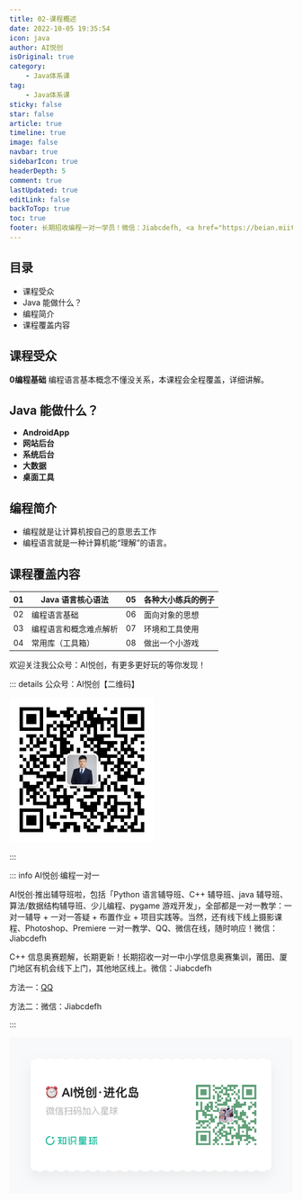 ```yaml
---
title: 02-课程概述
date: 2022-10-05 19:35:54
icon: java
author: AI悦创
isOriginal: true
category: 
    - Java体系课
tag:
    - Java体系课
sticky: false
star: false
article: true
timeline: true
image: false
navbar: true
sidebarIcon: true
headerDepth: 5
comment: true
lastUpdated: true
editLink: false
backToTop: true
toc: true
footer: 长期招收编程一对一学员！微信：Jiabcdefh, <a href="https://beian.miit.gov.cn/" target="_blank">闽ICP备19021486号-6</a>
---
```


## 目录

- 课程受众
- Java 能做什么？
- 编程简介
- 课程覆盖内容

## 课程受众

**0编程基础**
编程语言基本概念不懂没关系，本课程会全程覆盖，详细讲解。

## Java 能做什么？

- **AndroidApp**
- **网站后台**
-  **系统后台**
-  **大数据**
- **桌面工具**



## 编程简介

- 编程就是让计算机按自己的意思去工作 
- 编程语言就是一种计算机能“理解”的语言。



## 课程覆盖内容

| 01 | Java 语言核心语法 | 05 | 各种大小练兵的例子 |
| --- | --- | --- | --- |
| 02 | 编程语言基础 | 06 | 面向对象的思想 |
| 03 | 编程语言和概念难点解析 | 07 | 环境和工具使用 |
| 04 | 常用库（工具箱） | 08 | 做出一个小游戏 |

欢迎关注我公众号：AI悦创，有更多更好玩的等你发现！

::: details 公众号：AI悦创【二维码】

![](/gzh.jpg)

:::

::: info AI悦创·编程一对一

AI悦创·推出辅导班啦，包括「Python 语言辅导班、C++ 辅导班、java 辅导班、算法/数据结构辅导班、少儿编程、pygame 游戏开发」，全部都是一对一教学：一对一辅导 + 一对一答疑 + 布置作业 + 项目实践等。当然，还有线下线上摄影课程、Photoshop、Premiere 一对一教学、QQ、微信在线，随时响应！微信：Jiabcdefh

C++ 信息奥赛题解，长期更新！长期招收一对一中小学信息奥赛集训，莆田、厦门地区有机会线下上门，其他地区线上。微信：Jiabcdefh

方法一：[QQ](http://wpa.qq.com/msgrd?v=3&uin=1432803776&site=qq&menu=yes)

方法二：微信：Jiabcdefh

:::

![](/zsxq.jpg)
